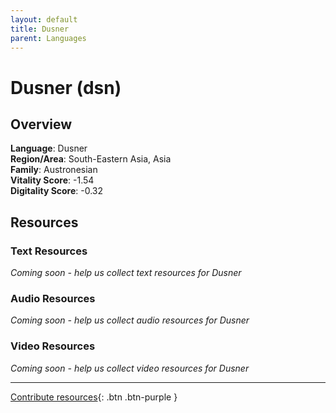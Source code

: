 ```yaml
---
layout: default
title: Dusner
parent: Languages
---
```


# Dusner (dsn)

## Overview

**Language**: Dusner  
**Region/Area**: South-Eastern Asia, Asia  
**Family**: Austronesian  
**Vitality Score**: -1.54  
**Digitality Score**: -0.32  

## Resources

### Text Resources
*Coming soon - help us collect text resources for Dusner*

### Audio Resources
*Coming soon - help us collect audio resources for Dusner*

### Video Resources
*Coming soon - help us collect video resources for Dusner*

---

[Contribute resources](https://fairtrain.github.io/){: .btn .btn-purple }
